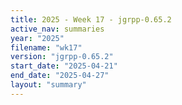 ```yaml
---
title: 2025 - Week 17 - jgrpp-0.65.2
active_nav: summaries
year: "2025"
filename: "wk17"
version: "jgrpp-0.65.2"
start_date: "2025-04-21"
end_date: "2025-04-27"
layout: "summary"
---
```

